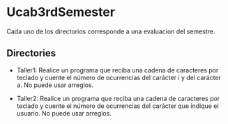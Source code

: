 # Ucab3rdSemester
Cada uno de los directorios corresponde a una evaluacion del semestre.

## Directories

- Taller1: Realice un programa que reciba una cadena de caracteres por teclado y cuente el
número de ocurrencias del carácter i y del carácter a. No puede usar arreglos.

- Taller2: Realice un programa que reciba una cadena de caracteres por teclado y cuente el
número de ocurrencias del carácter que indique el usuario. No puede usar arreglos.
